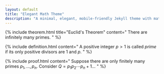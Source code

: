 ```yaml
---
layout: default
title: "Elegant Math Theme"
description: "A minimal, elegant, mobile-friendly Jekyll theme with math blocks"
---
```


<div class="math-blocks">

{% include theorem.html title="Euclid's Theorem" content="
There are infinitely many primes.
" %}

{% include definition.html content="
A positive integer $p > 1$ is called *prime* if its only positive divisors are $1$ and $p$.
" %}

{% include proof.html content="
Suppose there are only finitely many primes $p_1, \ldots, p_n$. Consider $Q = p_1p_2\cdots p_n + 1$...
" %}

</div>
